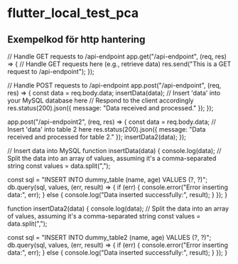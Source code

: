 # flutter_local_test_pca

## Exempelkod för http hantering

// Handle GET requests to /api-endpoint
app.get("/api-endpoint", (req, res) => {
// Handle GET requests here (e.g., retrieve data)
res.send("This is a GET request to /api-endpoint");
});

// Handle POST requests to /api-endpoint
app.post("/api-endpoint", (req, res) => {
const data = req.body.data;
insertData(data);
// Insert 'data' into your MySQL database here
// Respond to the client accordingly
res.status(200).json({ message: "Data received and processed." });
});

app.post("/api-endpoint2", (req, res) => {
const data = req.body.data;
// Insert 'data' into table 2 here
res.status(200).json({ message: "Data received and processed for table 2." });
insertData2(data);
});

// Insert data into MySQL
function insertData(data) {
console.log(data);
// Split the data into an array of values, assuming it's a comma-separated string
const values = data.split(",");

const sql = "INSERT INTO dummy_table (name, age) VALUES (?, ?)";
db.query(sql, values, (err, result) => {
if (err) {
console.error("Error inserting data:", err);
} else {
console.log("Data inserted successfully:", result);
}
});
}

function insertData2(data) {
console.log(data);
// Split the data into an array of values, assuming it's a comma-separated string
const values = data.split(",");

const sql = "INSERT INTO dummy_table2 (name, age) VALUES (?, ?)";
db.query(sql, values, (err, result) => {
if (err) {
console.error("Error inserting data:", err);
} else {
console.log("Data inserted successfully:", result);
}
});
}
